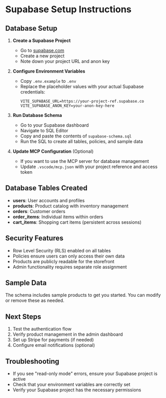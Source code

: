 # Supabase Setup Instructions

## Database Setup

1. **Create a Supabase Project**
   - Go to [supabase.com](https://supabase.com)
   - Create a new project
   - Note down your project URL and anon key

2. **Configure Environment Variables**
   - Copy `.env.example` to `.env`
   - Replace the placeholder values with your actual Supabase credentials:
     ```
     VITE_SUPABASE_URL=https://your-project-ref.supabase.co
     VITE_SUPABASE_ANON_KEY=your-anon-key-here
     ```

3. **Run Database Schema**
   - Go to your Supabase dashboard
   - Navigate to SQL Editor
   - Copy and paste the contents of `supabase-schema.sql`
   - Run the SQL to create all tables, policies, and sample data

4. **Update MCP Configuration** (Optional)
   - If you want to use the MCP server for database management
   - Update `.vscode/mcp.json` with your project reference and access token

## Database Tables Created

- **users**: User accounts and profiles
- **products**: Product catalog with inventory management
- **orders**: Customer orders
- **order_items**: Individual items within orders
- **cart_items**: Shopping cart items (persistent across sessions)

## Security Features

- Row Level Security (RLS) enabled on all tables
- Policies ensure users can only access their own data
- Products are publicly readable for the storefront
- Admin functionality requires separate role assignment

## Sample Data

The schema includes sample products to get you started. You can modify or remove these as needed.

## Next Steps

1. Test the authentication flow
2. Verify product management in the admin dashboard
3. Set up Stripe for payments (if needed)
4. Configure email notifications (optional)

## Troubleshooting

- If you see "read-only mode" errors, ensure your Supabase project is active
- Check that your environment variables are correctly set
- Verify your Supabase project has the necessary permissions